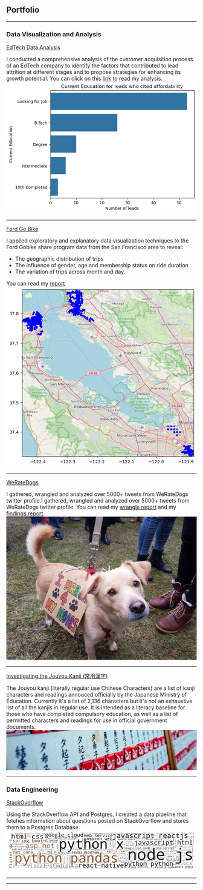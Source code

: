 ## Portfolio

---

### Data Visualization and Analysis

[EdTech Data Analysis](https://github.com/NajibAdan/EdTech_Analysis)

I conducted a comprehensive analysis of the customer acquisition process of an EdTech company to identify the factors that contributed to lead attrition at different stages and to propose strategies for enhancing its growth potential. You can click on this [link](html/edtech_analysis.html) to read my analysis.
<img src="images/edtech.png?raw=true"/>

---
[Ford Go Bike](https://github.com/NajibAdan/UdacityxALX/tree/main/Project_003)

I applied exploratory and explanatory data visualization techniques to the Ford Gobike share program data from the San Francisco area to reveal:

- The geographic distribution of trips
- The influence of gender, age and membership status on ride duration
- The variation of trips across month and day.

You can read my [report](html/fordgobike.html)
<img src="images/fordgobike.png?raw=true"/>

---
[WeRateDogs](https://github.com/NajibAdan/UdacityxALX/tree/main/Project_002)

I gathered, wrangled and analyzed over 5000+ tweets from WeRateDogs twitter profile.I gathered, wrangled and analyzed over 5000+ tweets from WeRateDogs twitter profile.
You can read my [wrangle report](pdf/wrangle_report.pdf) and my [findings report](pdf/act_report.pdf).
<img src="images/weratedogs.jpg?raw=true"/>

---
[Investigating the Jouyou Kanji (常用漢字)](https://github.com/NajibAdan/Jouyou_Kanji_Analysis)

The Jouyou kanji (literally regular use Chinese Characters) are a list of kanji characters and readings annouced officially by the Japanese Ministry of Education. Currently it's a list of 2,136 characters but it's not an exhaustive list of all the kanjis in regular use. It is intended as a literacy baseline for those who have completed compulsory education, as well as a list of permitted characters and readings for use in official government documents.
<img src="images/joyo.jpg?raw=true"/>

---

### Data Engineering

[StackOverflow](https://github.com/NajibAdan/stack_overflow_data)

Using the StackOverflow API and Postgres, I created a data pipeline that fetches information about questions posted on StackOverflow and stores them to a Postgres Database. 
<img src="images/stackoverflow.png?raw=true"/>


---




---
